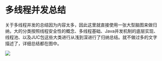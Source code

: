 # 多线程并发总结

关于多线程并发的总结因为内容太多，因此这里就直接使用一张大型脑图来做归纳，大的分类按照线程安全性的概念、多线程基础、Java并发机制的底层实现、线程池、以及JUC包这些大类进行从浅到深进行了归纳总结。就不做过多的文字描述了，详细总结都在图中。

![](https://leafw-blog-pic.oss-cn-hangzhou.aliyuncs.com/%E5%A4%9A%E7%BA%BF%E7%A8%8B%E5%B9%B6%E5%8F%91%E6%80%BB%E7%BB%93.png)
